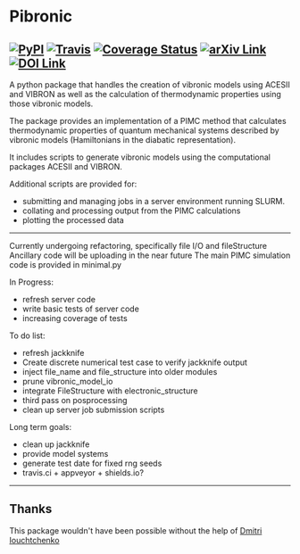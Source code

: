 # Pibronic
[![PyPI](https://img.shields.io/pypi/v/pibronic.svg)](https://pypi.org/project/pibronic/)
[![Travis](https://img.shields.io/travis/ngraymon/Pibronic.svg)](https://travis-ci.org/ngraymon/Pibronic)
[![Coverage Status](https://codecov.io/gh/ngraymon/Pibronic/branch/master/graph/badge.svg)](https://codecov.io/gh/ngraymon/Pibronic)
[![arXiv Link](https://img.shields.io/badge/arXiv%3A-1805.05971-blue.svg)](https://arxiv.org/abs/1805.05971)
[![DOI Link](https://img.shields.io/badge/DOI-10.1063%2F1.5025058-blue.svg)](https://aip.scitation.org/doi/10.1063/1.5025058)
----

A python package that handles the creation of vibronic models using ACESII and VIBRON
as well as the calculation of thermodynamic properties using those vibronic models.

The package provides an implementation of a PIMC method that calculates thermodynamic properties of quantum mechanical systems described by vibronic models (Hamiltonians in the diabatic representation).

It includes  scripts to generate vibronic models using the computational packages ACESII and VIBRON.

Additional scripts are provided for:
- submitting and managing jobs in a server environment running SLURM.
- collating and processing output from the PIMC calculations
- plotting the processed data


----

Currently undergoing refactoring, specifically file I/O and fileStructure
Ancillary code will be uploading in the near future
The main PIMC simulation code is provided in minimal.py

In Progress:
- refresh server code
- write basic tests of server code
- increasing coverage of tests

To do list:
- refresh jackknife
- Create discrete numerical test case to verify jackknife output
- inject file_name and file_structure into older modules
- prune vibronic_model_io
- integrate FileStructure with electronic_structure
- third pass on posprocessing
- clean up server job submission scripts


Long term goals:
- clean up jackknife
- provide model systems
- generate test date for fixed rng seeds
- travis.ci + appveyor + shields.io?

----
Thanks
--------------------
This package wouldn't have been possible without the help of [Dmitri Iouchtchenko](https://github.com/0 "GitHub Page")
